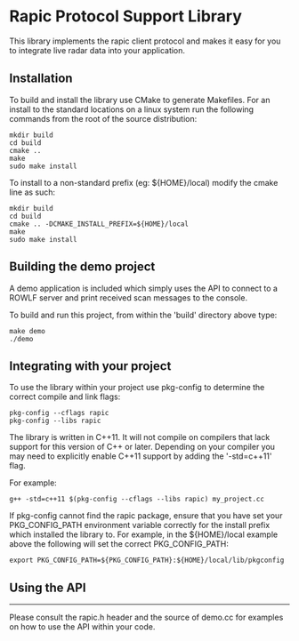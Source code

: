 # Rapic Protocol Support Library

This library implements the rapic client protocol and makes it easy for you to
integrate live radar data into your application.


## Installation
To build and install the library use CMake to generate Makefiles.  For an
install to the standard locations on a linux system run the following commands
from the root of the source distribution:

    mkdir build
    cd build
    cmake ..
    make
    sudo make install

To install to a non-standard prefix (eg: ${HOME}/local) modify the cmake line
as such:

    mkdir build
    cd build
    cmake .. -DCMAKE_INSTALL_PREFIX=${HOME}/local
    make
    sudo make install


## Building the demo project
A demo application is included which simply uses the API to connect to a ROWLF
server and print received scan messages to the console.

To build and run this project, from within the 'build' directory above type:

    make demo
    ./demo


## Integrating with your project
To use the library within your project use pkg-config to determine the correct
compile and link flags:

    pkg-config --cflags rapic
    pkg-config --libs rapic

The library is written in C++11.  It will not compile on compilers that lack
support for this version of C++ or later.  Depending on your compiler you may
need to explicitly enable C++11 support by adding the '-std=c++11' flag.

For example:

    g++ -std=c++11 $(pkg-config --cflags --libs rapic) my_project.cc
  
If pkg-config cannot find the rapic package, ensure that you have set your
PKG_CONFIG_PATH environment variable correctly for the install prefix which
installed the library to.  For example, in the ${HOME}/local example above
the following will set the correct PKG_CONFIG_PATH:

    export PKG_CONFIG_PATH=${PKG_CONFIG_PATH}:${HOME}/local/lib/pkgconfig


## Using the API
-------------------------------------------------------------------------------
Please consult the rapic.h header and the source of demo.cc for examples on how
to use the API within your code.
